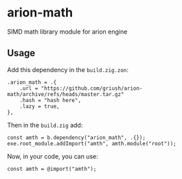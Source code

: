 # arion-math
SIMD math library module for arion engine

## Usage
Add this dependency in the `build.zig.zon`:

```zig
.arion_math = .{
    .url = "https://github.com/griush/arion-math/archive/refs/heads/master.tar.gz"
    .hash = "hash here",
    .lazy = true,
},

```

Then in the `build.zig` add:
```zig
const amth = b.dependency("arion_math", .{});
exe.root_module.addImport("amth", amth.module("root"));
```
Now, in your code, you can use:
```zig
const amth = @import("amth");
```
